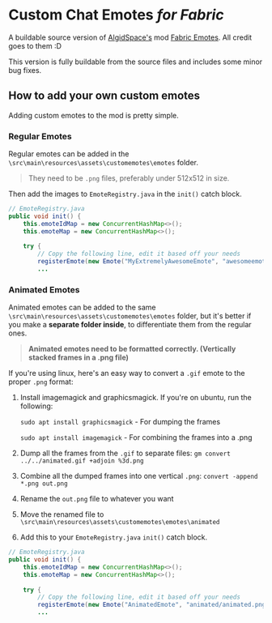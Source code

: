 # Custom Chat Emotes _for Fabric_

A buildable source version of [AlgidSpace's](https://authors.curseforge.com/members/algidspace) mod
[Fabric Emotes](https://www.curseforge.com/minecraft/mc-mods/fabric-emotes).
All credit goes to them :D

This version is fully buildable from the source files and includes some minor bug fixes.


## How to add your own custom emotes

Adding custom emotes to the mod is pretty simple. 

### Regular Emotes

Regular emotes can be added in the `\src\main\resources\assets\customemotes\emotes` folder.

>They need to be `.png` files, preferably under 512x512 in size. 

Then add the images to `EmoteRegistry.java` in the `init()` catch block.

```java
// EmoteRegistry.java
public void init() {
    this.emoteIdMap = new ConcurrentHashMap<>();
    this.emoteMap = new ConcurrentHashMap<>();
        
    try { 
        // Copy the following line, edit it based off your needs
        registerEmote(new Emote("MyExtremelyAwesomeEmote", "awesomeemote.png"));
        ...
```

### Animated Emotes

Animated emotes can be added to the same `\src\main\resources\assets\customemotes\emotes` folder, 
but it's better if you make a **separate folder inside**, to differentiate them from the regular ones.

> **Animated emotes need to be formatted correctly. (Vertically stacked frames in a .png file)**

If you're using linux, here's an easy way to convert a `.gif` emote to the proper `.png` format:
1. Install imagemagick and graphicsmagick. If you're on ubuntu, run the following:

    `sudo apt install graphicsmagick` - For dumping the frames

    `sudo apt install imagemagick` - For combining the frames into a .png

2. Dump all the frames from the `.gif` to separate files: `gm convert ../../animated.gif +adjoin %3d.png`
3. Combine all the dumped frames into one vertical `.png`:  `convert -append *.png out.png`
4. Rename the `out.png` file to whatever you want
5. Move the renamed file to `\src\main\resources\assets\customemotes\emotes\animated`
6. Add this to your `EmoteRegistry.java` `init()` catch block.
```java
// EmoteRegistry.java
public void init() {
    this.emoteIdMap = new ConcurrentHashMap<>();
    this.emoteMap = new ConcurrentHashMap<>();
        
    try { 
        // Copy the following line, edit it based off your needs
        registerEmote(new Emote("AnimatedEmote", "animated/animated.png", 60)); // The last number is the time per frame, 60 is 0.6 s
        ...
```

    